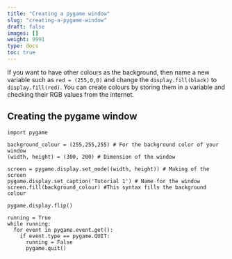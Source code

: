 ```yaml
---
title: "Creating a pygame window"
slug: "creating-a-pygame-window"
draft: false
images: []
weight: 9991
type: docs
toc: true
---
```


If you want to have other colours as the background, then name a new variable such as `red = (255,0,0)` and change the `display.fill(black)` to `display.fill(red)`. You can create colours by storing them in a variable and checking their RGB values from the internet. 

## Creating the pygame window
    import pygame
    
    background_colour = (255,255,255) # For the background color of your window
    (width, height) = (300, 200) # Dimension of the window
    
    screen = pygame.display.set_mode((width, height)) # Making of the screen
    pygame.display.set_caption('Tutorial 1') # Name for the window
    screen.fill(background_colour) #This syntax fills the background colour
    
    pygame.display.flip()
    
    running = True
    while running:
      for event in pygame.event.get():
        if event.type == pygame.QUIT:
          running = False
          pygame.quit()

